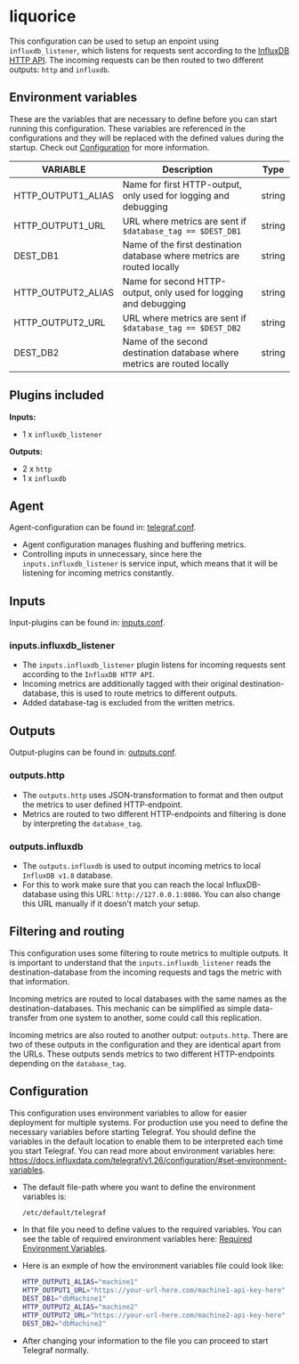 # liquorice

This configuration can be used to setup an enpoint using `influxdb_listener`, which listens for requests sent according to the [InfluxDB HTTP API](https://docs.influxdata.com/influxdb/v1.8/guides/write_data/). The incoming requests can be then routed to two different outputs: `http` and `influxdb`.

## Environment variables

These are the variables that are necessary to define before you can start running this  configuration. These variables are referenced in the configurations and they will be replaced with the defined values during the startup. Check out [Configuration](#configuration) for more information.

| VARIABLE  	| Description  	| Type  	|
|---	        |---	        |---	    |
| HTTP_OUTPUT1_ALIAS  	| Name for first HTTP-output, only used for logging and debugging	| string  	|
| HTTP_OUTPUT1_URL  	| URL where metrics are sent if `$database_tag == $DEST_DB1`	| string  	|
| DEST_DB1  	| Name of the first destination database where metrics are routed locally	| string  	|
| HTTP_OUTPUT2_ALIAS  	| Name for second HTTP-output, only used for logging and debugging	| string  	|
| HTTP_OUTPUT2_URL  	| URL where metrics are sent if `$database_tag == $DEST_DB2`	| string  	|
| DEST_DB2  	| Name of the second destination database where metrics are routed locally	| string  	|



## Plugins included

**Inputs:**
- 1 x `influxdb_listener`

**Outputs:**
- 2 x `http`
- 1 x `influxdb` 

## Agent

Agent-configuration can be found in: [telegraf.conf](telegraf.conf).

- Agent configuration manages flushing and buffering metrics.
- Controlling inputs in unnecessary, since here the `inputs.influxdb_listener` is service input, which means that it will be listening for incoming metrics constantly.

## Inputs

Input-plugins can be found in: [inputs.conf](inputs.conf).

### inputs.influxdb_listener

- The `inputs.influxdb_listener` plugin listens for incoming requests sent according to the `InfluxDB HTTP API`.
- Incoming metrics are additionally tagged with their original destination-database, this is used to route metrics to different outputs.
- Added database-tag is excluded from the written metrics.

## Outputs

Output-plugins can be found in: [outputs.conf](outputs.conf).

### outputs.http

- The `outputs.http` uses JSON-transformation to format and then output the metrics to user defined HTTP-endpoint. 
- Metrics are routed to two different HTTP-endpoints and filtering is done by interpreting the `database_tag`.

### outputs.influxdb

- The `outputs.influxdb` is used to output incoming metrics to local `InfluxDB v1.8` database. 
- For this to work make sure that you can reach the local InfluxDB-database using this URL: `http://127.0.0.1:8086`. You can also change this URL manually if it doesn't match your setup.


## Filtering and routing

This configuration uses some filtering to route metrics to multiple outputs. It is important to understand that the `inputs.influxdb_listener` reads the destination-database from the incoming requests and tags the metric with that information.

Incoming metrics are routed to local databases with the same names as the destination-databases. This mechanic can be simplified as simple data-transfer from one system to another, some could call this replication.

Incoming metrics are also routed to another output: `outputs.http`. There are two of these outputs in the configuration and they are identical apart from the URLs. These outputs sends metrics to two different HTTP-endpoints depending on the `database_tag`.


## Configuration

This configuration uses environment variables to allow for easier deployment for multiple systems. For production use you need to define the necessary variables before starting Telegraf. You should define the variables in the default location to enable them to be interpreted each time you start Telegraf. You can read more about environment variables here: https://docs.influxdata.com/telegraf/v1.26/configuration/#set-environment-variables.

- The default file-path where you want to define the environment variables is:

    ```bash
    /etc/default/telegraf
    ```

- In that file you need to define values to the required variables. You can see the table of required environment variables here: [Required Environment Variables](#environment-variables).
- Here is an exmple of how the environment variables file could look like:

    ```bash
    HTTP_OUTPUT1_ALIAS="machine1"
    HTTP_OUTPUT1_URL="https://your-url-here.com/machine1-api-key-here"
    DEST_DB1="dbMachine1"
    HTTP_OUTPUT2_ALIAS="machine2"
    HTTP_OUTPUT2_URL="https://your-url-here.com/machine2-api-key-here"
    DEST_DB2="dbMachine2"
    ```

- After changing your information to the file you can proceed to start Telegraf normally.